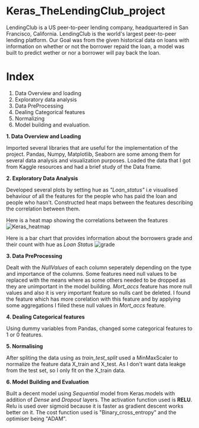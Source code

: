 # Keras_TheLendingClub_project
LendingClub is a US peer-to-peer lending company, headquartered in San Francisco, California. LendingClub is the world's largest peer-to-peer lending platform. 
Our Goal was from the given historical data on loans with information on whether or not the borrower repaid the loan, a model was built to predict wether or nor a borrower will pay back the loan.
# Index
 1. Data Overview and loading
 2. Exploratory data analysis
 3. Data PreProcessing
 4. Dealing Categorical features
 5. Normalizing
 6. Model building and evaluation.


**1. Data Overview and Loading**

Imported several libraries that are useful for the implementation of the project. Pandas, Numpy, Matplotlib, Seaborn are some among them for several data analysis and visualization purposes. Loaded the data that I got from Kaggle resources and had a brief study of the Data frame.


**2. Exploratory Data Analysis**

Developed several plots by setting hue as _"Loan_status"_ i.e visualised behaviour of all the features for the people who has paid the loan and people who hasn't. Constructed heat
maps between the features describing the correlation between them.

Here is a heat map showing the correlations between the features
![Keras_heatmap](https://user-images.githubusercontent.com/86612650/130443072-de46afac-ed63-49de-af89-07f68a4c8dfd.png)

Here is a bar chart that provides information about the borrowers grade and their count with hue as _Loan Status_
![grade](https://user-images.githubusercontent.com/86612650/130443711-9158a435-a993-49fd-9723-a84e74f5c291.png)


**3. Data PreProcessing**

Dealt with the _NullValues_ of each column seperately depending on the type and importance of the columns. Some features need null values to be replaced with the means where as some others needed to be dropped as they are unimportant in the model building.
_Mort_accs_ feature has more null values and also it is very important feature so nulls cant be deleted. I found the feature which has more corelation with this feature and by applying some aggregations I fiiled these null values in _Mort_accs_ feature.


**4. Dealing Categorical features**

Using dummy variables from Pandas, changed some categorical features to 1 or 0 features.


**5. Normalising**

After spliting the data using as *train_test_split* used a MinMaxScaler to normalize the feature data X_train and X_test. As I don't want data leakge from the test set, so I only fit on the X_train data.


**6. Model Building and Evaluation**

Built a decent model using _Sequential_ model from Keras.models with addition of _Dense_ and _Dropout_ layers. The activation function used is __RELU__. Relu is used over sigmoid because it is faster as gradient descent works better on it. The cost function used is "Binary_cross_entropy" and the optimiser being "ADAM".




 
